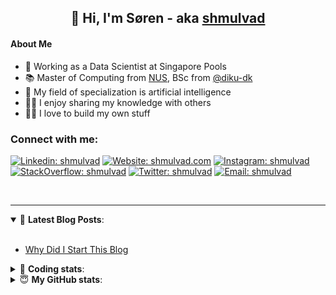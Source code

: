 <h2 align="center">
	👋 Hi, I'm Søren - aka <a href="https://shmulvad.com">shmulvad</a>
</h2>

#### About Me
- 🤖 Working as a Data Scientist at Singapore Pools
- 📚 Master of Computing from [NUS], BSc from [@diku-dk]
- 🧠 My field of specialization is artificial intelligence
- 👨‍🏫 I enjoy sharing my knowledge with others
- 👨‍💻 I love to build my own stuff

### Connect with me:

[![Linkedin: shmulvad](https://img.shields.io/badge/shmulvad-blue?style=flat&logo=Linkedin&logoColor=white)][linkedin]
[![Website: shmulvad.com](https://img.shields.io/badge/shmulvad.com-47CCCC?&style=flat&logo=Google-Chrome&logoColor=white)][website]
[![Instagram: shmulvad](https://img.shields.io/badge/-@shmulvad-purple?style=flat&logo=Instagram&logoColor=white)][instagram]
[![StackOverflow: shmulvad](https://img.shields.io/badge/shmulvad-FE7A16?style=flat&logo=stack-overflow&logoColor=white)][stackOverflow]
[![Twitter: shmulvad](https://img.shields.io/badge/@shmulvad-1ca0f1?style=flat&logo=twitter&logoColor=white)][twitter]
[![Email: shmulvad](https://img.shields.io/badge/shmulvad-D14836?style=flat&logo=gmail&logoColor=white)][mail]

<br />

---

<details open>
 <summary>📕 <b>Latest Blog Posts</b>: </summary>

<br>

<!-- BLOG-POST-LIST:START -->
- [Why Did I Start This Blog](https://shmulvad.com/blog/why-did-start-this-blog)
<!-- BLOG-POST-LIST:END -->

</details>

<!-- --- -->

<details>
 <summary>🤖 <b>Coding stats</b>: </summary>

<br>

NOTE: Doesn't track coding at work or work done in environments such as Jupyter Notebooks.

<!--START_SECTION:waka-->
![Code Time](http://img.shields.io/badge/Code%20Time-1%2C574%20hrs%2044%20mins-blue)

**I'm a Night 🦉** 

```text
🌞 Morning    76 commits     ██░░░░░░░░░░░░░░░░░░░░░░░   9.21% 
🌆 Daytime    265 commits    ████████░░░░░░░░░░░░░░░░░   32.12% 
🌃 Evening    291 commits    ████████░░░░░░░░░░░░░░░░░   35.27% 
🌙 Night      193 commits    █████░░░░░░░░░░░░░░░░░░░░   23.39%

```


📊 **This Week I Spent My Time On** 

```text
💬 Programming Languages: 
Python                   3 hrs 53 mins       ████████████████░░░░░░░░░   66.13% 
HTML                     42 mins             ███░░░░░░░░░░░░░░░░░░░░░░   12.03% 
Other                    38 mins             ██░░░░░░░░░░░░░░░░░░░░░░░   10.79% 
JavaScript               18 mins             █░░░░░░░░░░░░░░░░░░░░░░░░   5.22% 
Bash                     14 mins             █░░░░░░░░░░░░░░░░░░░░░░░░   4.01%

🔥 Editors: 
VS Code                  5 hrs 3 mins        █████████████████████░░░░   85.89% 
Zsh                      38 mins             ██░░░░░░░░░░░░░░░░░░░░░░░   10.79% 
Sublime Text             11 mins             ░░░░░░░░░░░░░░░░░░░░░░░░░   3.32%

🐱‍💻 Projects: 
overvaagning-admin       2 hrs 16 mins       █████████░░░░░░░░░░░░░░░░   38.66% 
overvaagning-sender      1 hr 46 mins        ███████░░░░░░░░░░░░░░░░░░   30.12% 
hit-locator              1 hr 26 mins        ██████░░░░░░░░░░░░░░░░░░░   24.41% 
Unknown Project          10 mins             ░░░░░░░░░░░░░░░░░░░░░░░░░   2.85% 
Terminal                 9 mins              ░░░░░░░░░░░░░░░░░░░░░░░░░   2.78%

```


 Last Updated on 20/09/2022 18:55:11 UTC
<!--END_SECTION:waka-->

</details>

<!-- --- -->

<details>
 <summary>😇 <b>My GitHub stats</b>: </summary>

<br>

<img align="left" alt="shmulvad's Github Stats" src="https://github-readme-stats.vercel.app/api?username=shmulvad&show_icons=true&hide_border=true" />

</details>



[website]: https://shmulvad.com
[twitter]: https://twitter.com/shmulvad
[linkedin]: https://linkedin.com/in/shmulvad
[instagram]: https://instagram.com/shmulvad
[stackOverflow]: https://stackoverflow.com/users/9248793/shmulvad
[mail]: mailto:shmulvad@gmail.com
[@diku-dk]: https://github.com/diku-dk
[github]: https://github.com/shmulvad
[NUS]: https://www.nus.edu.sg